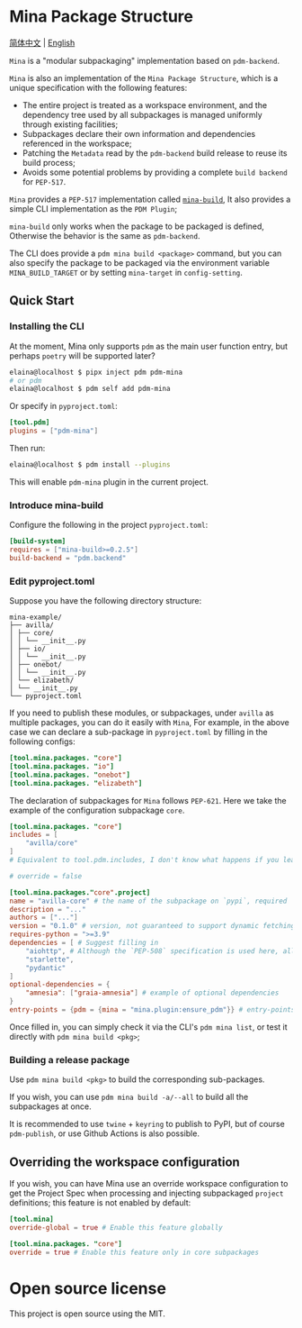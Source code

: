 # Mina Package Structure

[简体中文](README.md) | [English](README.en.md)

`Mina` is a "modular subpackaging" implementation based on `pdm-backend`.

`Mina` is also an implementation of the `Mina Package Structure`, which is a unique specification with the following features:

 - The entire project is treated as a workspace environment, and the dependency tree used by all subpackages is managed uniformly through existing facilities;
 - Subpackages declare their own information and dependencies referenced in the workspace;
 - Patching the `Metadata` read by the `pdm-backend` build release to reuse its build process;
 - Avoids some potential problems by providing a complete `build backend` for `PEP-517`.

`Mina` provides a `PEP-517` implementation called [`mina-build`](https://pypi.org/project/mina-build/),
It also provides a simple CLI implementation as the `PDM Plugin`;

`mina-build` only works when the package to be packaged is defined, Otherwise the behavior is the same as `pdm-backend`.

The CLI does provide a `pdm mina build <package>` command,
but you can also specify the package to be packaged via the environment variable `MINA_BUILD_TARGET` or by setting `mina-target` in `config-setting`.

## Quick Start

### Installing the CLI

At the moment, Mina only supports `pdm` as the main user function entry, but perhaps `poetry` will be supported later?

```bash
elaina@localhost $ pipx inject pdm pdm-mina
# or pdm
elaina@localhost $ pdm self add pdm-mina
```

Or specify in `pyproject.toml`:

```toml
[tool.pdm]
plugins = ["pdm-mina"]
```

Then run:

```bash
elaina@localhost $ pdm install --plugins
```

This will enable `pdm-mina` plugin in the current project.

### Introduce mina-build

Configure the following in the project `pyproject.toml`:

```toml
[build-system]
requires = ["mina-build>=0.2.5"]
build-backend = "pdm.backend"
```

### Edit pyproject.toml

Suppose you have the following directory structure:

```
mina-example/
├── avilla/
│ ├── core/
│ │ └── __init__.py
│ ├── io/
│ │ └── __init__.py
│ ├── onebot/
│ │ └── __init__.py
│ └── elizabeth/
│ └── __init__.py
└── pyproject.toml
```

If you need to publish these modules, or subpackages, under `avilla` as multiple packages, you can do it easily with `Mina`,
For example, in the above case we can declare a sub-package in `pyproject.toml` by filling in the following configs:

```toml
[tool.mina.packages. "core"]
[tool.mina.packages. "io"]
[tool.mina.packages. "onebot"]
[tool.mina.packages. "elizabeth"]
```

The declaration of subpackages for `Mina` follows `PEP-621`.
Here we take the example of the configuration subpackage `core`.

```toml
[tool.mina.packages. "core"]
includes = [
    "avilla/core"
]
# Equivalent to tool.pdm.includes, I don't know what happens if you leave it out, it's probably just the normal case - packing the module that name refers to.

# override = false

[tool.mina.packages."core".project]
name = "avilla-core" # the name of the subpackage on `pypi`, required
description = "..."
authors = ["..."]
version = "0.1.0" # version, not guaranteed to support dynamic fetching (as I haven't used it or tried it)
requires-python = ">=3.9"
dependencies = [ # Suggest filling in
    "aiohttp", # Although the `PEP-508` specification is used here, all packages will be redirected to the same name in project.dependencies.
    "starlette",
    "pydantic"
]
optional-dependencies = {
    "amnesia": ["graia-amnesia"] # example of optional dependencies
}
entry-points = {pdm = {mina = "mina.plugin:ensure_pdm"}} # entry-points declaration method
```

Once filled in, you can simply check it via the CLI's `pdm mina list`, or test it directly with `pdm mina build <pkg>`;

### Building a release package

Use `pdm mina build <pkg>` to build the corresponding sub-packages.

If you wish, you can use `pdm mina build -a/--all` to build all the subpackages at once.

It is recommended to use `twine` + `keyring` to publish to PyPI, but of course `pdm-publish`, or use Github Actions is also possible.

## Overriding the workspace configuration

If you wish, you can have Mina use an override workspace configuration to get the Project Spec when processing and injecting subpackaged `project` definitions; this feature is not enabled by default:

```toml
[tool.mina]
override-global = true # Enable this feature globally

[tool.mina.packages. "core"]
override = true # Enable this feature only in core subpackages
```

# Open source license

This project is open source using the MIT.
